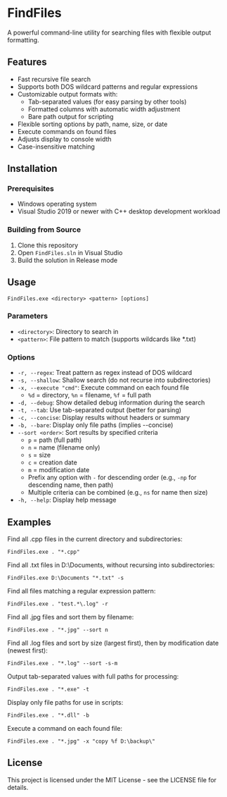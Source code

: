 # FindFiles

A powerful command-line utility for searching files with flexible output formatting.

## Features

- Fast recursive file search
- Supports both DOS wildcard patterns and regular expressions
- Customizable output formats with:
  - Tab-separated values (for easy parsing by other tools)
  - Formatted columns with automatic width adjustment
  - Bare path output for scripting
- Flexible sorting options by path, name, size, or date
- Execute commands on found files
- Adjusts display to console width
- Case-insensitive matching

## Installation

### Prerequisites
- Windows operating system
- Visual Studio 2019 or newer with C++ desktop development workload

### Building from Source
1. Clone this repository
2. Open `FindFiles.sln` in Visual Studio
3. Build the solution in Release mode

## Usage

```
FindFiles.exe <directory> <pattern> [options]
```

### Parameters

- `<directory>`: Directory to search in
- `<pattern>`: File pattern to match (supports wildcards like *.txt)

### Options

- `-r, --regex`: Treat pattern as regex instead of DOS wildcard
- `-s, --shallow`: Shallow search (do not recurse into subdirectories)
- `-x, --execute "cmd"`: Execute command on each found file
  - `%d` = directory, `%n` = filename, `%f` = full path
- `-d, --debug`: Show detailed debug information during the search
- `-t, --tab`: Use tab-separated output (better for parsing)
- `-c, --concise`: Display results without headers or summary
- `-b, --bare`: Display only file paths (implies --concise)
- `--sort <order>`: Sort results by specified criteria
  - `p` = path (full path)
  - `n` = name (filename only)
  - `s` = size
  - `c` = creation date
  - `m` = modification date
  - Prefix any option with `-` for descending order (e.g., `-np` for descending name, then path)
  - Multiple criteria can be combined (e.g., `ns` for name then size)
- `-h, --help`: Display help message

## Examples

Find all .cpp files in the current directory and subdirectories:
```
FindFiles.exe . "*.cpp"
```

Find all .txt files in D:\Documents, without recursing into subdirectories:
```
FindFiles.exe D:\Documents "*.txt" -s
```

Find all files matching a regular expression pattern:
```
FindFiles.exe . "test.*\.log" -r
```

Find all .jpg files and sort them by filename:
```
FindFiles.exe . "*.jpg" --sort n
```

Find all .log files and sort by size (largest first), then by modification date (newest first):
```
FindFiles.exe . "*.log" --sort -s-m
```

Output tab-separated values with full paths for processing:
```
FindFiles.exe . "*.exe" -t
```

Display only file paths for use in scripts:
```
FindFiles.exe . "*.dll" -b
```

Execute a command on each found file:
```
FindFiles.exe . "*.jpg" -x "copy %f D:\backup\"
```

## License

This project is licensed under the MIT License - see the LICENSE file for details. 